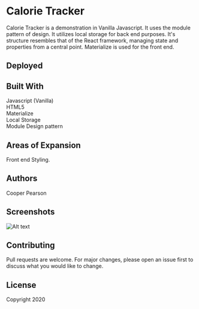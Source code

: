 # Calorie Tracker
Calorie Tracker is a demonstration in Vanilla Javascript. It uses the module pattern of design. It utilizes local storage for back end purposes. It's structure resembles that of the React framework, managing state and properties from a central point. Materialize is used for the front end.  

## Deployed

## Built With
Javascript (Vanilla)<br>
HTML5<br>
Materialize<br>
Local Storage<br>
Module Design pattern<br>

## Areas of Expansion
Front end Styling.

## Authors
Cooper Pearson

## Screenshots
![Alt text](/relative/path/to/img.jpg?raw=true "Optional Title")

## Contributing
Pull requests are welcome. For major changes, please open an issue first to discuss what you would like to change.

## License
Copyright 2020